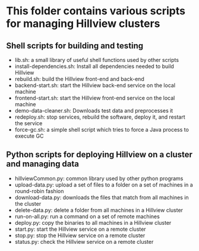 # This folder contains various scripts for managing Hillview clusters

## Shell scripts for building and testing

* lib.sh: a small library of useful shell functions used by other scripts
* install-dependencies.sh: Install all dependencies needed to build Hillview
* rebuild.sh: build the Hillview front-end and back-end
* backend-start.sh: start the Hillview back-end service on the local machine
* frontend-start.sh: start the Hillview front-end service on the local machine
* demo-data-cleaner.sh: Downloads test data and preprocesses it
* redeploy.sh: stop services, rebuild the software, deploy it, and restart the service
* force-gc.sh: a simple shell script which tries to force a Java process to execute GC

## Python scripts for deploying Hillview on a cluster and managing data

* hillviewCommon.py: common library used by other python programs
* upload-data.py: upload a set of files to a folder on a set of machines in a
                  round-robin fashion
* download-data.py: downloads the files that match from all machines in the cluster
* delete-data.py: delete a folder from all machines in a Hillview cluster
* run-on-all.py: run a command on a set of remote machines
* deploy.py: copy the binaries to all machines in a Hillview cluster
* start.py: start the Hillview service on a remote cluster
* stop.py: stop the Hillview service on a remote cluster
* status.py: check the Hillview service on a remote cluster
